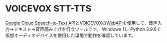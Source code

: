 # VOICEVOX STT-TTS

[Google Cloud Speech-to-Text API](https://cloud.google.com/speech-to-text)と[VOICEVOX](https://voicevox.hiroshiba.jp/)の[WebAPI](https://voicevox.su-shiki.com/su-shikiapis/)を使用して、音声入力->テキスト->音声読み上げを行うツールです。
Windows 11、Python 3.9.6で仮想オーディオデバイスを使用した環境で動作を確認しています。